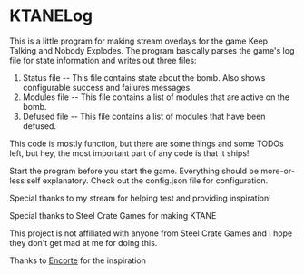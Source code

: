 # KTANELog

This is a little program for making stream overlays for the game Keep Talking and Nobody Explodes.  The program basically parses the game's log file for state information and writes out three files:

1. Status file -- This file contains state about the bomb.  Also shows configurable success and failures messages.
2. Modules file -- This file contains a list of modules that are active on the bomb.
3. Defused file -- This file contains a list of modules that have been defused.

This code is mostly function, but there are some things and some TODOs left, but hey, the most important part of any code is that it ships!

Start the program before you start the game.  Everything should be more-or-less self explanatory.  Check out the config.json file for configuration.

Special thanks to my stream for helping test and providing inspiration!

Special thanks to Steel Crate Games for making KTANE


This project is not affiliated with anyone from Steel Crate Games and I hope they don't get mad at me for doing this.


Thanks to [Encorte](http://www.twitch.tv/encorte/) for the inspiration